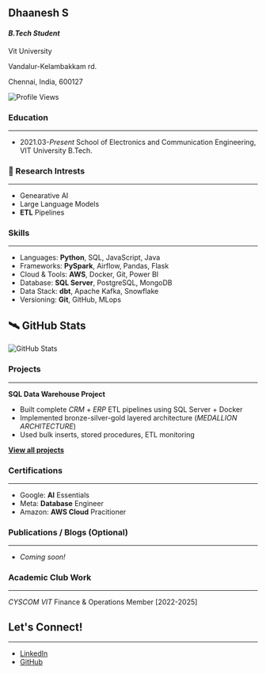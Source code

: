 ## Dhaanesh S

#### _B.Tech Student_                                 

Vit University

Vandalur-Kelambakkam rd.

Chennai, India, 600127


![Profile Views](https://komarev.com/ghpvc/?username=Dhaanesh26&color=blue)


### Education
___

* 2021.03-_Present_ School of Electronics and Communication Engineering, VIT University B.Tech.

### 🧪 Research Intrests
___

* Genearative AI
* Large Language Models
* __ETL__ Pipelines

### Skills
___

* Languages: **Python**, SQL, JavaScript, Java
* Frameworks: **PySpark**, Airflow, Pandas, Flask  
* Cloud & Tools: **AWS**, Docker, Git, Power BI  
* Database: **SQL Server**, PostgreSQL, MongoDB  
* Data Stack: **dbt**, Apache Kafka, Snowflake  
* Versioning: **Git**, GitHub, MLops

## 🛰️ GitHub Stats

![GitHub Stats](https://github-readme-stats.vercel.app/api?username=Dhaanesh26&theme=default_repocard&hide_border=false&include_all_commits=true&count_private=false)

### Projects
___

**SQL Data Warehouse Project**  
- Built complete _CRM_ + _ERP_ ETL pipelines using SQL Server + Docker  
- Implemented bronze-silver-gold layered architecture (_MEDALLION ARCHITECTURE_)
- Used bulk inserts, stored procedures, ETL monitoring  

[__View all projects__](https://github.com/Dhaanesh26?tab=repositories)


### Certifications
___

- Google: **__AI__** Essentials  
- Meta: **__Database__** Engineer 
- Amazon: **__AWS__ Cloud** Pracitioner


### Publications / Blogs (Optional)
___

- _Coming soon!_

### Academic Club Work
___

_CYSCOM VIT_ Finance & Operations Member [2022-2025]


## Let's Connect!
___

- [LinkedIn](https://linkedin.com/in/dhaanesh-s)
- [GitHub](https://github.com/Dhaanesh26) 




